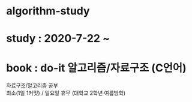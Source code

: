 # algorithm-study
# study : 2020-7-22 ~ 
# book : do-it 알고리즘/자료구조 (C언어)
자료구조/알고리즘 공부  
최소(1일 1커밋) / 일요일 휴무 (대학교 2학년 여름방학)
